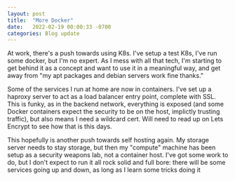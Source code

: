 ```yaml
---
layout: post
title:  "More Docker"
date:   2022-02-19 00:00:33 -0700
categories: Blog update 
---
```


At work, there's a push towards using K8s. I've setup a test K8s, I've run some docker, but I'm no expert. As I mess with all that tech, I'm starting to get behind it as a concept and want to use it in a meaningful way, and get away from "my apt packages and debian servers work fine thanks." 

Some of the services I run at home are now in containers. I've set up a haproxy server to act as a load balancer entry point, complete with SSL. This is funky, as in the backend network, everything is exposed (and some Docker containers expect the security to be on the host, implictly trusting traffic), but also means I need a wildcard cert. Will need to read up on Lets Encrypt to see how that is this days. 

This hopefully is another push towards self hosting again. My storage server needs to stay storage, but then my "compute" machine has been setup as a security weapons lab, not a container host. I've got some work to do, but I don't expect to run it all rock solid and full bore: there will be some services going up and down, as long as I learn some tricks doing it
